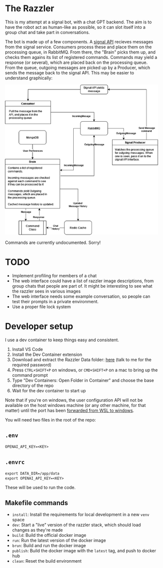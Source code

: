 # The Razzler

This is my attempt at a signal bot, with a chat GPT backend. The aim is to have the robot act as human-like as possible, so it can slot itself into a group chat and take part in conversations.

The bot is made up of a few components. A [signal API]() recieves messages from the signal service. Consumers process these and place them on the processing queue, in RabbitMQ. From there, the "Brain" picks them up, and checks them agains its list of registered commands. Commands may yield a response (or several), which are placed back on the processing queue. From the queue, outgoing messages are picked up by a Producer, which sends the message back to the signal API. This may be easier to understand graphically:

<div style="text-align: center;">
  <img src="Razzler.drawio.png" alt="Architecture of the Razzler" title="Architecture of the Razzler">
</div>


Commands are currently undocumented. Sorry!


# TODO

- Implement profiling for members of a chat
- The web interface could have a list of razzler image descriptions, from group chats that people are part of. It might be interesting to see what the razzler sees in various images
- The web interface needs some example conversation, so people can test their prompts in a private environment.
- Use a proper file lock system


# Developer setup

I use a dev container to keep things easy and consistent.

1. Install VS Code
2. Install the Dev Container extension
3. Download and extract the Razzler Data folder: [here](https://nextcloud.wildjames.com/s/qcGffbm2Ygj28bs) (talk to me for the required password)
4. Press `CTRL+SHIFT+P` on windows, or `CMD+SHIFT+P` on a mac to bring up the command prompt
5. Type "Dev Containers: Open Folder in Container" and choose the base directory of the repo
6. Wait for the dev container to start up

Note that if you're on windows, the user configuration API will not be available on the host windows machine (or any other machine, for that matter) until the port has been [forwarded from WSL to windows](https://superuser.com/questions/1717753/how-to-connect-to-windows-subsystem-for-linux-from-another-machine-within-networ/1830244#1830244).

You will need two files in the root of the repo:

## `.env`

```
OPENAI_API_KEY=<KEY>
```

## `.envrc`

```
export DATA_DIR=/app/data
export OPENAI_API_KEY=<KEY>
```

These will be used to run the code.

## Makefile commands

- `install`: Install the requirements for local development in a new `venv` space
- `dev`: Start a "live" version of the razzler stack, which should load changes as they're made
- `build`: Build the official docker image
- `run`: Run the latest version of the docker image
- `brun`: Build and run the docker image
- `publish`: Build the docker image with the `latest` tag, and push to docker hub
- `clean`: Reset the build environment
